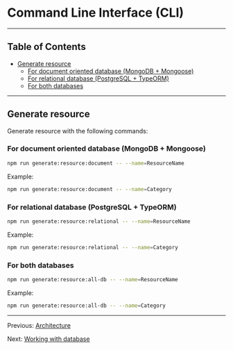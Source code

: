 # Command Line Interface (CLI)

---

## Table of Contents <!-- omit in toc -->

- [Generate resource](#generate-resource)
  - [For document oriented database (MongoDB + Mongoose)](#for-document-oriented-database-mongodb--mongoose)
  - [For relational database (PostgreSQL + TypeORM)](#for-relational-database-postgresql--typeorm)
  - [For both databases](#for-both-databases)

---

## Generate resource

Generate resource with the following commands:

### For document oriented database (MongoDB + Mongoose)
  
```bash
npm run generate:resource:document -- --name=ResourceName
```

Example:

```bash
npm run generate:resource:document -- --name=Category
```

### For relational database (PostgreSQL + TypeORM)

```bash
npm run generate:resource:relational -- --name=ResourceName
```

Example:

```bash
npm run generate:resource:relational -- --name=Category
```

### For both databases

```bash
npm run generate:resource:all-db -- --name=ResourceName
```

Example:

```bash
npm run generate:resource:all-db -- --name=Category
```

---

Previous: [Architecture](architecture.md)

Next: [Working with database](database.md)
